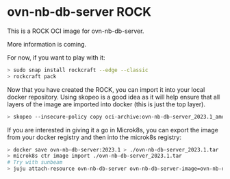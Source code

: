 # ovn-nb-db-server ROCK

This is a ROCK OCI image for ovn-nb-db-server.

More information is coming.

For now, if you want to play with it:

```bash
> sudo snap install rockcraft --edge --classic
> rockcraft pack
```

Now that you have created the ROCK, you can import it into
your local docker repository. Using skopeo is a good idea as
it will help ensure that all layers of the image are imported
into docker (this is just the top layer).

```bash
> skopeo --insecure-policy copy oci-archive:ovn-nb-db-server_2023.1_amd64.rock docker-daemon:ovn-nb-db-server:2023.1
```

If you are interested in giving it a go in Microk8s, you can
export the image from your docker registry and then into the
microk8s registry:

```bash
> docker save ovn-nb-db-server:2023.1 > ./ovn-nb-db-server_2023.1.tar
> microk8s ctr image import ./ovn-nb-db-server_2023.1.tar
# Try with sunbeam
> juju attach-resource ovn-nb-db-server ovn-nb-db-server-image=ovn-nb-db-server:2023.1
```
